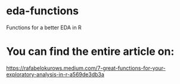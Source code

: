 # eda-functions
Functions for a better EDA in R

# You can find the entire article on:
https://rafabelokurows.medium.com/7-great-functions-for-your-exploratory-analysis-in-r-a569de3db3a
